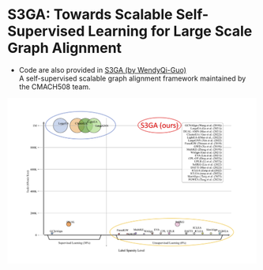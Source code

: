 # S3GA: Towards Scalable Self-Supervised Learning for Large Scale Graph Alignment
- Code are also provided in [S3GA (by WendyQi-Guo)](https://github.com/WendyQi-Guo/S3GA)  
  A self-supervised scalable graph alignment framework maintained by the CMACH508 team.

![S3GA vs. Baselines](./Related_work.png)
